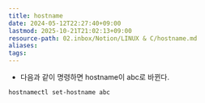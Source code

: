 ```yaml
---
title: hostname
date: 2024-05-12T22:27:40+09:00
lastmod: 2025-10-21T21:02:13+09:00
resource-path: 02.inbox/Notion/LINUX & C/hostname.md
aliases: 
tags: 
---
```

- 다음과 같이 명령하면 hostname이 abc로 바뀐다.

```
hostnamectl set-hostname abc
```
